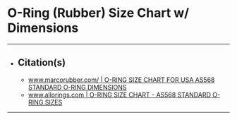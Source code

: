 <!-- https://github.com/mcavallo-git/Coding/blob/main/hardware/o-rings-rubber-dimensions-sizes.md -->

# O-Ring (Rubber) Size Chart w/ Dimensions


***

- ## Citation(s)
  - [www.marcorubber.com/ | O-RING SIZE CHART FOR USA AS568 STANDARD O-RING DIMENSIONS](https://www.marcorubber.com/o-ring-size-chart-as568.htm)
  - [www.allorings.com | O-RING SIZE CHART - AS568 STANDARD O-RING SIZES](https://www.allorings.com/O-Ring-AS568-Standard-Size-Chart)

***
